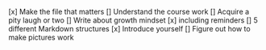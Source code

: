 
[x] Make the file that matters
[] Understand the course work
[] Acquire a pity laugh or two
[] Write about growth mindset
  [x] including reminders
[] 5 different Markdown structures
[x] Introduce yourself
[] Figure out how to make pictures work
